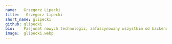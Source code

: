 ```yaml
---
name:   Grzegorz Lipecki
title:   Grzegorz Lipecki
short_name: glipecki
github: glipecki
bio:    Pasjonat nowych technologii, zafascynowany wszystkim od backendu po frontend. Na co dzień full stack developer i wyznawca software craftsmanship. W przerwach chętnie angażuje się w techniczne dyskusje i dzieli się swoją wiedzą. Autor wielu artykułów i prezentacji technicznych. W wolnych chwilach eksperymentuje z nowymi technologiami i gra w gry wideo
image:  glipecki.webp
---
```

